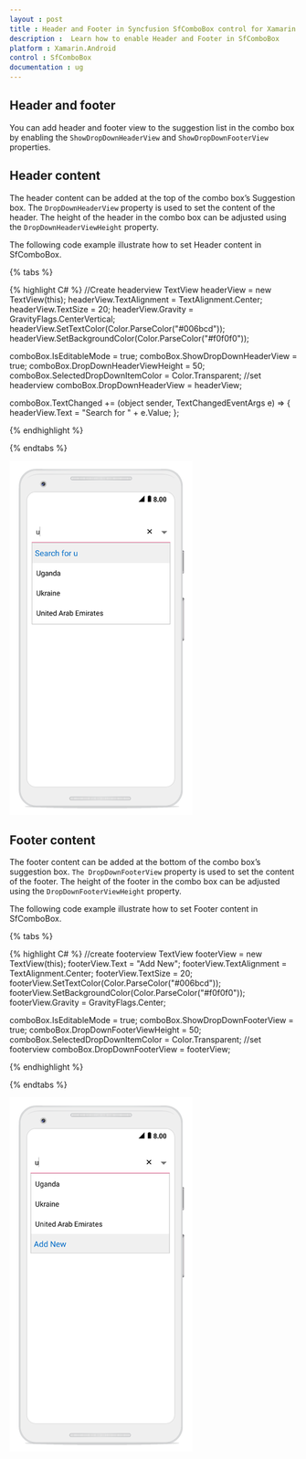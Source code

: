 ```yaml
---
layout : post
title : Header and Footer in Syncfusion SfComboBox control for Xamarin.Android
description :  Learn how to enable Header and Footer in SfComboBox
platform : Xamarin.Android
control : SfComboBox
documentation : ug
---
```


## Header and footer

You can add header and footer view to the suggestion list in the combo box by enabling the `ShowDropDownHeaderView` and `ShowDropDownFooterView` properties.

## Header content

The header content can be added at the top of the combo box’s Suggestion box. The `DropDownHeaderView` property is used to set the content of the header. The height of the header in the combo box can be adjusted using the `DropDownHeaderViewHeight` property.

The following code example illustrate how to set Header content in SfComboBox.

{% tabs %}

{% highlight C# %}
//Create headerview
TextView headerView = new TextView(this);
headerView.TextAlignment = TextAlignment.Center;
headerView.TextSize = 20;
headerView.Gravity = GravityFlags.CenterVertical;
headerView.SetTextColor(Color.ParseColor("#006bcd"));
headerView.SetBackgroundColor(Color.ParseColor("#f0f0f0"));
    
comboBox.IsEditableMode = true;
comboBox.ShowDropDownHeaderView = true;
comboBox.DropDownHeaderViewHeight = 50;
comboBox.SelectedDropDownItemColor = Color.Transparent;
//set headerview
comboBox.DropDownHeaderView = headerView;

comboBox.TextChanged += (object sender, TextChangedEventArgs e) => 
 {
    headerView.Text = "Search for " + e.Value;
 }; 
	 
{% endhighlight %}

{% endtabs %}

![](images/Header.png)

## Footer content

The footer content can be added at the bottom of the combo box’s suggestion box. `The DropDownFooterView` property is used to set the content of the footer. The height of the footer in the combo box can be adjusted using the `DropDownFooterViewHeight` property.

The following code example illustrate how to set Footer content in SfComboBox.

{% tabs %}

{% highlight C# %}
//create footerview
TextView footerView = new TextView(this);
footerView.Text = "Add New";
footerView.TextAlignment = TextAlignment.Center;
footerView.TextSize = 20;
footerView.SetTextColor(Color.ParseColor("#006bcd"));
footerView.SetBackgroundColor(Color.ParseColor("#f0f0f0"));
footerView.Gravity = GravityFlags.Center;
            
comboBox.IsEditableMode = true;
comboBox.ShowDropDownFooterView = true;
comboBox.DropDownFooterViewHeight = 50;
comboBox.SelectedDropDownItemColor = Color.Transparent;
//set footerview
comboBox.DropDownFooterView = footerView;

{% endhighlight %}

{% endtabs %}

![](images/Footer.png)



 